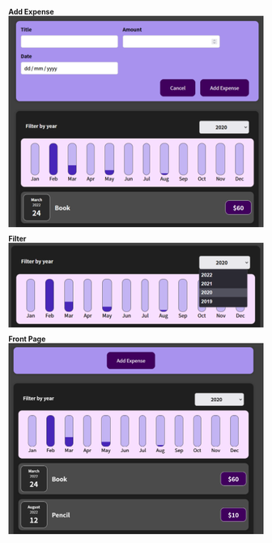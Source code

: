 **Add Expense**
<img align="center" alt="GIF" src="https://github.com/arsalanhub/BudgetTracker/blob/master/img/addExpense.png" />

**Filter**
<img align="center" alt="GIF" src="https://github.com/arsalanhub/BudgetTracker/blob/master/img/filter.png" />

**Front Page**
<img align="center" alt="GIF" src="https://github.com/arsalanhub/BudgetTracker/blob/master/img/frontPage.png" />